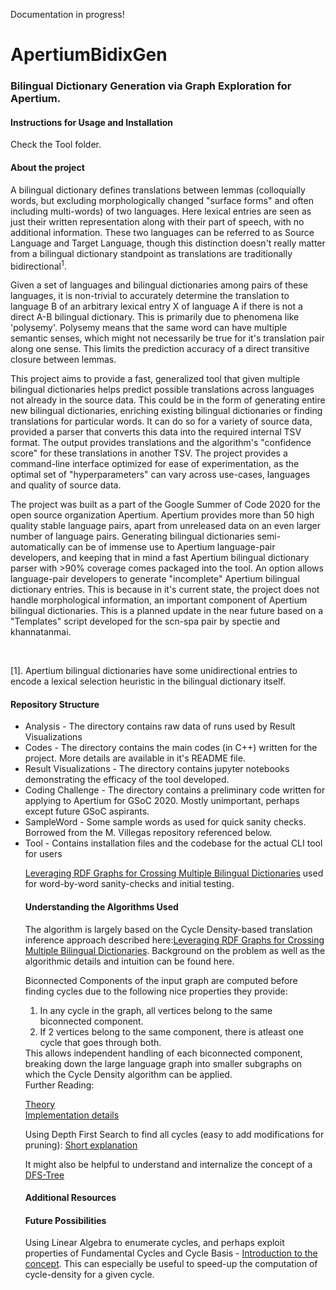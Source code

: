 Documentation in progress!

# ApertiumBidixGen

### Bilingual Dictionary Generation via Graph Exploration for Apertium.

#### Instructions for Usage and Installation
Check the Tool folder.

#### About the project

A bilingual dictionary defines translations between lemmas (colloquially words, but excluding morphologically changed "surface forms" and often including multi-words) of two languages. Here lexical entries are seen as just their written representation along with their part of speech, with no additional information. These two languages can be referred to as Source Language and Target Language, though this distinction doesn't really matter from a bilingual dictionary standpoint as translations are traditionally bidirectional<sup>1</sup>. <br>

Given a set of languages and bilingual dictionaries among pairs of these languages, it is non-trivial to accurately determine the translation to language B of an arbitrary lexical entry X of language A if there is not a direct A-B bilingual dictionary. This is primarily due to phenomena like 'polysemy'. Polysemy means that the same word can have multiple semantic senses, which might not necessarily be true for it's translation pair along one sense. This limits the prediction accuracy of a direct transitive closure between lemmas. <br>

This project aims to provide a fast, generalized tool that given multiple bilingual dictionaries helps predict possible translations across languages not already in the source data. This could be in the form of generating entire new bilingual dictionaries, enriching existing bilingual dictionaries or finding translations for particular words. It can do so for a variety of source data, provided a parser that converts this data into the required internal TSV format. The output provides translations and the algorithm's "confidence score" for these translations in another TSV. The project provides a command-line interface optimized for ease of experimentation, as the optimal set of "hyperparameters" can vary across use-cases, languages and quality of source data. <br>

The project was built as a part of the Google Summer of Code 2020 for the open source organization Apertium. Apertium provides more than 50 high quality stable language pairs, apart from unreleased data on an even larger number of language pairs. Generating bilingual dictionaries semi-automatically can be of immense use to Apertium language-pair developers, and keeping that in mind a fast Apertium bilingual dictionary parser with >90% coverage comes packaged into the tool. An option allows language-pair developers to generate "incomplete" Apertium bilingual dictionary entries. This is because in it's current state, the project does not handle morphological information, an important component of Apertium bilingual dictionaries. This is a planned update in the near future based on a "Templates" script developed for the scn-spa pair by spectie and khannatanmai. <br>

<br>

[1]. Apertium bilingual dictionaries have some unidirectional entries to encode a lexical selection heuristic in the bilingual dictionary itself.

#### Repository Structure

<ul>
<li>Analysis - The directory contains raw data of runs used by Result Visualizations
<li>Codes - The directory contains the main codes (in C++) written for the project. More details are available in it's README file.
<li>Result Visualizations - The directory contains jupyter notebooks demonstrating the efficacy of the tool developed.
<li>Coding Challenge - The directory contains a preliminary code written for applying to Apertium for GSoC 2020. Mostly unimportant, perhaps except future GSoC aspirants.
<li>SampleWord - Some sample words as used for quick sanity checks. Borrowed from the M. Villegas repository referenced below.
<li> Tool - Contains installation files and the codebase for the actual CLI tool for users

[Leveraging RDF Graphs for Crossing Multiple Bilingual Dictionaries](https://www.aclweb.org/anthology/L16-1140/) used for word-by-word sanity-checks and initial testing.

#### Understanding the Algorithms Used
The algorithm is largely based on the Cycle Density-based translation inference approach described here:[Leveraging  RDF  Graphs for Crossing Multiple Bilingual Dictionaries](https://www.aclweb.org/anthology/L16-1140.pdf). Background on the problem as well as the algorithmic details and intuition can be found here.

Biconnected Components of the input graph are computed before finding cycles due to the following nice properties they provide:
<ol>
<li> In any cycle in the graph, all vertices belong to the same biconnected component.
<li> If 2 vertices belong to the same component, there is atleast one cycle that goes through both.
</ol>
This allows independent handling of each biconnected component, breaking down the large language graph into smaller subgraphs on which the Cycle Density algorithm can be applied.<br>
Further Reading: <br>

[Theory](https://www.ics.uci.edu/~goodrich/teach/cs260P/notes/Biconnectivity.pdf) <br>
[Implementation details](https://www.hackerearth.com/practice/algorithms/graphs/biconnected-components/tutorial/)

Using Depth First Search to find all cycles (easy to add modifications for pruning): [Short explanation](https://stackoverflow.com/a/549312) <br>

It might also be helpful to understand and internalize the concept of a [DFS-Tree](https://codeforces.com/blog/entry/68138) <br>
#### Additional Resources

#### Future Possibilities
Using Linear Algebra to enumerate cycles, and perhaps exploit properties of Fundamental Cycles and Cycle Basis - [Introduction to the concept](https://www.codeproject.com/Articles/1158232/Enumerating-All-Cycles-in-an-Undirected-Graph). This can especially be useful to speed-up the computation of cycle-density for a given cycle. 

